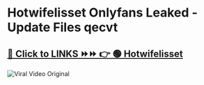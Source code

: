 
 # Hotwifelisset Onlyfans Leaked - Update Files qecvt

## <h2><a href="https://clipsfans.com/Hotwifelisset&ref=git">🔗 Click to LINKS ⏩⏩ 👉 🟢 Hotwifelisset </a></h2>

<a href="https://clipsfans.com/Hotwifelisset&ref=git" rel="nofollow" data-target="animated-image.originalLink"><img src="https://i.ibb.co.com/xMMVF88/686577567.gif" alt="Viral Video Original" style="max-width: 100%; display: inline-block;" data-target="animated-image.originalImage"></a>

